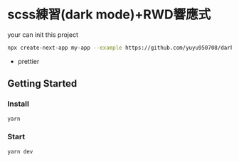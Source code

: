 # scss練習(dark mode)+RWD響應式

your can init this project

```bash
npx create-next-app my-app --example https://github.com/yuyu950708/dark-theme-rwd#scss-mui-init
```

- prettier

## Getting Started

### Install
```bash
yarn
```

### Start
```bash
yarn dev
```
